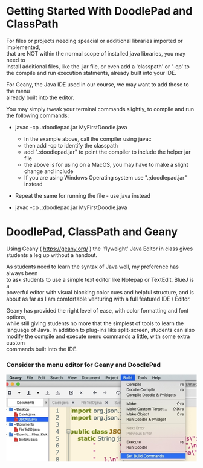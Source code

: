 # Getting Started With DoodlePad and ClassPath

For files or projects needing speacial or additional libraries imported or implemented,   
that are NOT within the normal scope of installed java libraries, you may need to  
install additional files, like the .jar file, or even add a 'classpath' or '-cp' to  
the compile and run execution statments, already built into your IDE.  

For Geany, the Java IDE used in our course, we may want to add those to the menu  
already built into the editor.  

You may simply tweak your terminal commands slightly, to compile and run the following commands:

* javac -cp .:doodlepad.jar MyFirstDoodle.java  

  * In the example above, call the compiler using javac
  * then add -cp to identify the classpath
  * add ".:doodlepad.jar" to point the compiler to include the helper jar file
  * the above is for using on a MacOS, you may have to make a slight change and include
  * If you are using Windows Operating system use ".;doodlepad.jar" instead

* Repeat the same for running the file - use java instead  

* javac -cp .:doodlepad.jar MyFirstDoodle.java  
  
# DoodlePad, ClassPath and Geany

Using Geany ( https://geany.org/ ) the 'flyweight' Java Editor in class gives students a leg up without a handout.  

As students need to learn the syntax of Java well, my preference has always been  
to ask students to use a simple text editor like Notepap or TextEdit.  BlueJ is a  
powerful editor with visual blocking color cues and helpful structure, and is  
about as far as I am comfortable venturing with a full featured IDE / Editor.  

Geany has provided the right level of ease, with color formatting and font options,  
while still giving students no more that the simplest of tools to learn the  
language of Java.  In addition to plug-ins like split-screen, students can also  
modify the compile and execute menu commands a little, with some extra custom  
commands built into the IDE.

### Consider the menu editor for Geany and DoodlePad

![image of Geany Menu](/img/Geany_Menu.jpeg)
